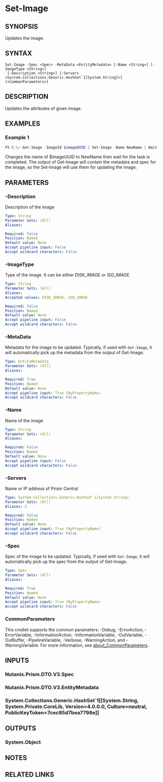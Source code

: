 ﻿---
external help file: Nutanix.Prism.PS.Cmds.dll-Help.xml
Module Name: Nutanix.Prism.PS.Cmds
online version:
schema: 2.0.0
---

# Set-Image

## SYNOPSIS
Updates the image.

## SYNTAX

```
Set-Image -Spec <Spec> -MetaData <EntityMetadata> [-Name <String>] [-ImageType <String>]
 [-Description <String>] [-Servers <System.Collections.Generic.HashSet`1[System.String]>] [<CommonParameters>]
```

## DESCRIPTION
Updates the attributes of given image.

## EXAMPLES

### Example 1
```powershell
PS C:\> Get-Image -ImageId $imageUUID | Set-Image -Name NewName | Wait-Task
```

Changes the name of $imageUUID to NewName then wait for the task is completed. The output of Get-Image will contain the metadata and spec for the image, so the Set-Image will use them for updating the image.

## PARAMETERS

### -Description
Description of the image

```yaml
Type: String
Parameter Sets: (All)
Aliases:

Required: False
Position: Named
Default value: None
Accept pipeline input: False
Accept wildcard characters: False
```

### -ImageType
Type of the image. It can be either DISK_IMAGE or ISO_IMAGE

```yaml
Type: String
Parameter Sets: (All)
Aliases:
Accepted values: DISK_IMAGE, ISO_IMAGE

Required: False
Position: Named
Default value: None
Accept pipeline input: False
Accept wildcard characters: False
```

### -MetaData
Metadata for the image to be updated. Typically, if used with `Get-Image`, it will automatically pick up the metadata from the output of Get-Image.

```yaml
Type: EntityMetadata
Parameter Sets: (All)
Aliases:

Required: True
Position: Named
Default value: None
Accept pipeline input: True (ByPropertyName)
Accept wildcard characters: False
```

### -Name
Name of the image

```yaml
Type: String
Parameter Sets: (All)
Aliases:

Required: False
Position: Named
Default value: None
Accept pipeline input: False
Accept wildcard characters: False
```

### -Servers
Name or IP address of Prism Central

```yaml
Type: System.Collections.Generic.HashSet`1[System.String]
Parameter Sets: (All)
Aliases: S

Required: False
Position: Named
Default value: None
Accept pipeline input: True (ByPropertyName)
Accept wildcard characters: False
```

### -Spec
Spec of the image to be updated. Typically, if used with `Get-Image`, it will automatically pick up the spec from the output of Get-Image.

```yaml
Type: Spec
Parameter Sets: (All)
Aliases:

Required: True
Position: Named
Default value: None
Accept pipeline input: True (ByPropertyName)
Accept wildcard characters: False
```

### CommonParameters
This cmdlet supports the common parameters: -Debug, -ErrorAction, -ErrorVariable, -InformationAction, -InformationVariable, -OutVariable, -OutBuffer, -PipelineVariable, -Verbose, -WarningAction, and -WarningVariable. For more information, see [about_CommonParameters](http://go.microsoft.com/fwlink/?LinkID=113216).

## INPUTS

### Nutanix.Prism.DTO.V3.Spec
### Nutanix.Prism.DTO.V3.EntityMetadata
### System.Collections.Generic.HashSet`1[[System.String, System.Private.CoreLib, Version=4.0.0.0, Culture=neutral, PublicKeyToken=7cec85d7bea7798e]]
## OUTPUTS

### System.Object
## NOTES

## RELATED LINKS
